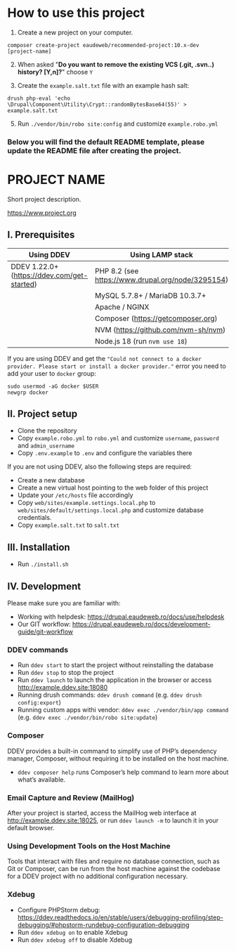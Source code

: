 # How to use this project

1. Create a new project on your computer.

```
composer create-project eaudeweb/recommended-project:10.x-dev [project-name]
```

2. When asked "**Do you want to remove the existing VCS (.git, .svn..) history? [Y,n]?**" choose `Y`

4. Create the `example.salt.txt` file with an example hash salt:

```
drush php-eval 'echo \Drupal\Component\Utility\Crypt::randomBytesBase64(55)' > example.salt.txt
```
5. Run `./vendor/bin/robo site:config` and customize `example.robo.yml`


### Below you will find the default README template, please update the README file after creating the project.

# PROJECT NAME

Short project description.

https://www.project.org

## I. Prerequisites

| Using DDEV                                   | Using LAMP stack                                  |
|----------------------------------------------|---------------------------------------------------|
| DDEV 1.22.0+ (https://ddev.com/get-started)  | PHP 8.2 (see https://www.drupal.org/node/3295154) |
|                                              | MySQL 5.7.8+ / MariaDB 10.3.7+                    |
|                                              | Apache / NGINX                                    |
|                                              | Composer (https://getcomposer.org)                |
|                                              | NVM (https://github.com/nvm-sh/nvm)               |
|                                              | Node.js 18 (run `nvm use 18`)                     |

If you are using DDEV and get the `"Could not connect to a docker provider. Please start or install a docker provider."` error you need to add your user to `docker` group:

```
sudo usermod -aG docker $USER
newgrp docker
```

## II. Project setup

* Clone the repository
* Copy `example.robo.yml` to `robo.yml` and customize `username`, `password` and `admin_username`
* Copy `.env.example` to `.env` and configure the variables there

If you are not using DDEV, also the following steps are required:

* Create a new database
* Create a new virtual host pointing to the web folder of this project
* Update your `/etc/hosts` file accordingly
* Copy `web/sites/example.settings.local.php` to `web/sites/default/settings.local.php` and customize database credentials.
* Copy `example.salt.txt` to `salt.txt`

## III. Installation

* Run `./install.sh`

## IV. Development

Please make sure you are familiar with:
* Working with helpdesk: https://drupal.eaudeweb.ro/docs/use/helpdesk
* Our GIT workflow: https://drupal.eaudeweb.ro/docs/development-guide/git-workflow

### DDEV commands

* Run `ddev start` to start the project without reinstalling the database
* Run `ddev stop` to stop the project
* Run `ddev launch` to launch the application in the browser or access http://example.ddev.site:18080
* Running drush commands: `ddev drush command` (e.g. `ddev drush config:export`)
* Running custom apps withi vendor: `ddev exec ./vendor/bin/app command` (e.g. `ddev exec ./vendor/bin/robo site:update`)

### Composer

DDEV provides a built-in command to simplify use of PHP’s dependency manager, Composer, without requiring it to be installed on the host machine.

* `ddev composer help` runs Composer’s help command to learn more about what’s available.

### Email Capture and Review (MailHog)

After your project is started, access the MailHog web interface at http://example.ddev.site:18025, or run `ddev launch -m` to launch it in your default browser.

### Using Development Tools on the Host Machine

Tools that interact with files and require no database connection, such as Git or Composer, can be run from the host machine against the codebase for a DDEV project with no additional configuration necessary.

### Xdebug

* Configure PHPStorm debug: https://ddev.readthedocs.io/en/stable/users/debugging-profiling/step-debugging/#phpstorm-rundebug-configuration-debugging
* Run `ddev xdebug on` to enable Xdebug
* Run `ddev xdebug off` to disable Xdebug
